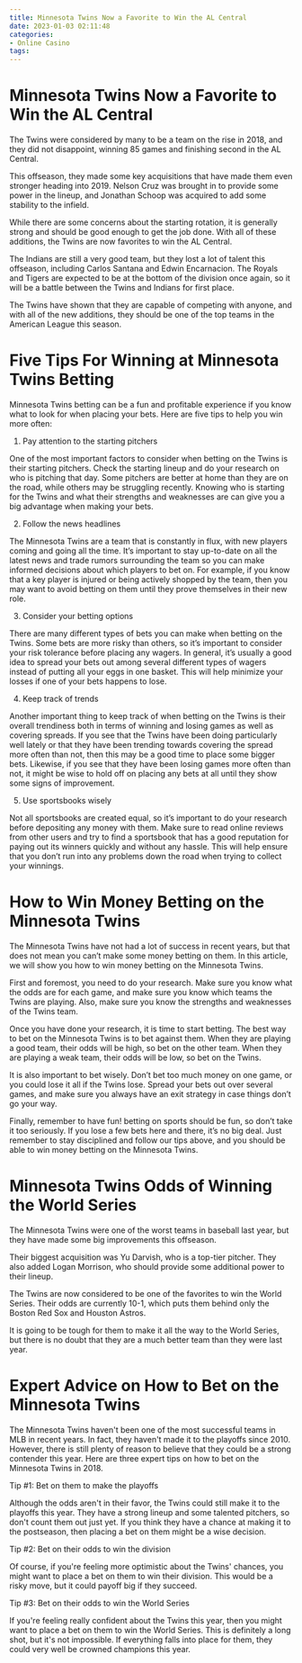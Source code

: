 ```yaml
---
title: Minnesota Twins Now a Favorite to Win the AL Central
date: 2023-01-03 02:11:48
categories:
- Online Casino
tags:
---
```



#  Minnesota Twins Now a Favorite to Win the AL Central

The Twins were considered by many to be a team on the rise in 2018, and they did not disappoint, winning 85 games and finishing second in the AL Central.

This offseason, they made some key acquisitions that have made them even stronger heading into 2019. Nelson Cruz was brought in to provide some power in the lineup, and Jonathan Schoop was acquired to add some stability to the infield.

While there are some concerns about the starting rotation, it is generally strong and should be good enough to get the job done. With all of these additions, the Twins are now favorites to win the AL Central.

The Indians are still a very good team, but they lost a lot of talent this offseason, including Carlos Santana and Edwin Encarnacion. The Royals and Tigers are expected to be at the bottom of the division once again, so it will be a battle between the Twins and Indians for first place.

The Twins have shown that they are capable of competing with anyone, and with all of the new additions, they should be one of the top teams in the American League this season.

#  Five Tips For Winning at Minnesota Twins Betting

Minnesota Twins betting can be a fun and profitable experience if you know what to look for when placing your bets. Here are five tips to help you win more often:

1. Pay attention to the starting pitchers

One of the most important factors to consider when betting on the Twins is their starting pitchers. Check the starting lineup and do your research on who is pitching that day. Some pitchers are better at home than they are on the road, while others may be struggling recently. Knowing who is starting for the Twins and what their strengths and weaknesses are can give you a big advantage when making your bets.

2. Follow the news headlines

The Minnesota Twins are a team that is constantly in flux, with new players coming and going all the time. It’s important to stay up-to-date on all the latest news and trade rumors surrounding the team so you can make informed decisions about which players to bet on. For example, if you know that a key player is injured or being actively shopped by the team, then you may want to avoid betting on them until they prove themselves in their new role.

3. Consider your betting options

There are many different types of bets you can make when betting on the Twins. Some bets are more risky than others, so it’s important to consider your risk tolerance before placing any wagers. In general, it’s usually a good idea to spread your bets out among several different types of wagers instead of putting all your eggs in one basket. This will help minimize your losses if one of your bets happens to lose.

4. Keep track of trends

Another important thing to keep track of when betting on the Twins is their overall trendiness both in terms of winning and losing games as well as covering spreads. If you see that the Twins have been doing particularly well lately or that they have been trending towards covering the spread more often than not, then this may be a good time to place some bigger bets. Likewise, if you see that they have been losing games more often than not, it might be wise to hold off on placing any bets at all until they show some signs of improvement.

5. Use sportsbooks wisely

Not all sportsbooks are created equal, so it’s important to do your research before depositing any money with them. Make sure to read online reviews from other users and try to find a sportsbook that has a good reputation for paying out its winners quickly and without any hassle. This will help ensure that you don’t run into any problems down the road when trying to collect your winnings.

#  How to Win Money Betting on the Minnesota Twins

The Minnesota Twins have not had a lot of success in recent years, but that does not mean you can’t make some money betting on them. In this article, we will show you how to win money betting on the Minnesota Twins.

First and foremost, you need to do your research. Make sure you know what the odds are for each game, and make sure you know which teams the Twins are playing. Also, make sure you know the strengths and weaknesses of the Twins team.

Once you have done your research, it is time to start betting. The best way to bet on the Minnesota Twins is to bet against them. When they are playing a good team, their odds will be high, so bet on the other team. When they are playing a weak team, their odds will be low, so bet on the Twins.

It is also important to bet wisely. Don’t bet too much money on one game, or you could lose it all if the Twins lose. Spread your bets out over several games, and make sure you always have an exit strategy in case things don’t go your way.

Finally, remember to have fun! betting on sports should be fun, so don’t take it too seriously. If you lose a few bets here and there, it’s no big deal. Just remember to stay disciplined and follow our tips above, and you should be able to win money betting on the Minnesota Twins.

#  Minnesota Twins Odds of Winning the World Series

The Minnesota Twins were one of the worst teams in baseball last year, but they have made some big improvements this offseason.

Their biggest acquisition was Yu Darvish, who is a top-tier pitcher. They also added Logan Morrison, who should provide some additional power to their lineup.

The Twins are now considered to be one of the favorites to win the World Series. Their odds are currently 10-1, which puts them behind only the Boston Red Sox and Houston Astros.

It is going to be tough for them to make it all the way to the World Series, but there is no doubt that they are a much better team than they were last year.

#  Expert Advice on How to Bet on the Minnesota Twins

The Minnesota Twins haven't been one of the most successful teams in MLB in recent years. In fact, they haven't made it to the playoffs since 2010. However, there is still plenty of reason to believe that they could be a strong contender this year. Here are three expert tips on how to bet on the Minnesota Twins in 2018.

Tip #1: Bet on them to make the playoffs

Although the odds aren't in their favor, the Twins could still make it to the playoffs this year. They have a strong lineup and some talented pitchers, so don't count them out just yet. If you think they have a chance at making it to the postseason, then placing a bet on them might be a wise decision.

Tip #2: Bet on their odds to win the division

Of course, if you're feeling more optimistic about the Twins' chances, you might want to place a bet on them to win their division. This would be a risky move, but it could payoff big if they succeed.

Tip #3: Bet on their odds to win the World Series

If you're feeling really confident about the Twins this year, then you might want to place a bet on them to win the World Series. This is definitely a long shot, but it's not impossible. If everything falls into place for them, they could very well be crowned champions this year.